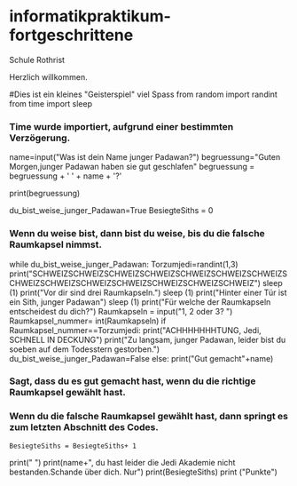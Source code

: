 # informatikpraktikum-fortgeschrittene
Schule Rothrist



Herzlich willkommen.


#Dies ist ein kleines "Geisterspiel" viel Spass
from random import randint
from time import sleep
### Time wurde importiert, aufgrund einer bestimmten Verzögerung.
name=input("Was ist dein Name junger Padawan?")
begruessung="Guten Morgen,junger Padawan haben sie gut geschlafen"
begruessung = begruessung + ' ' + name + '?'

print(begruessung)


du_bist_weise_junger_Padawan=True
BesiegteSiths = 0

### Wenn du weise bist, dann bist du weise, bis du die falsche Raumkapsel nimmst.

while du_bist_weise_junger_Padawan:
    Torzumjedi=randint(1,3)
    print("SCHWEIZSCHWEIZSCHWEIZSCHWEIZSCHWEIZSCHWEIZSCHWEIZSCHWEIZSCHWEIZSCHWEIZSCHWEIZSCHWEIZSCHWEIZSCHWEIZ")
    sleep (1)
    print("Vor dir sind drei Raumkapseln.")
    sleep (1)
    print("Hinter einer Tür ist ein Sith, junger Padawan")
    sleep (1)
    print("Für welche der Raumkapseln entscheidest du dich?")
    Raumkapseln = input("1, 2 oder 3? ")
    Raumkapsel_nummer= int(Raumkapseln)
    if Raumkapsel_nummer==Torzumjedi:
        print("ACHHHHHHHTUNG, Jedi, SCHNELL IN DECKUNG")
        print("Zu langsam, junger Padawan, leider bist du soeben auf dem Todesstern gestorben.")
        du_bist_weise_junger_Padawan=False
    else:
	    print("Gut gemacht"+name)
### Sagt, dass du es gut gemacht hast, wenn du die richtige Raumkapsel gewählt hast.
### Wenn du die falsche Raumkapsel gewählt hast, dann springt es zum letzten Abschnitt des Codes.
  	BesiegteSiths = BesiegteSiths+ 1

print(" ")
print(name+", du hast leider die Jedi Akademie nicht bestanden.Schande über dich. Nur")
print(BesiegteSiths)
print ("Punkte")
